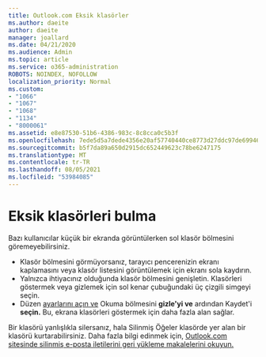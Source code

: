 ```yaml
---
title: Outlook.com Eksik klasörler
ms.author: daeite
author: daeite
manager: joallard
ms.date: 04/21/2020
ms.audience: Admin
ms.topic: article
ms.service: o365-administration
ROBOTS: NOINDEX, NOFOLLOW
localization_priority: Normal
ms.custom:
- "1066"
- "1067"
- "1068"
- "1134"
- "8000061"
ms.assetid: e8e87530-51b6-4386-983c-8c8cca0c5b3f
ms.openlocfilehash: 7ede5d5a7dede4356e20af57740440ce8773d27ddc97de699466ad05c1c7a4bb
ms.sourcegitcommit: b5f7da89a650d2915dc652449623c78be6247175
ms.translationtype: MT
ms.contentlocale: tr-TR
ms.lasthandoff: 08/05/2021
ms.locfileid: "53984085"
---
```

# <a name="find-missing-folders"></a>Eksik klasörleri bulma

Bazı kullanıcılar küçük bir ekranda görüntülerken sol klasör bölmesini göremeyebilirsiniz.

- Klasör bölmesini görmüyorsanız, tarayıcı pencerenizin ekranı kaplamasını veya klasör listesini görüntülemek için ekranı sola kaydırın.
- Yalnızca ihtiyacınız olduğunda klasör bölmesini genişletin. Klasörleri göstermek veya gizlemek için sol kenar çubuğundaki üç çizgili simgeyi seçin.
- Düzen [ayarlarını açın ve](https://outlook.live.com/mail/options/mail/layout) Okuma bölmesini **gizle'yi ve** ardından Kaydet'i **seçin.** Bu, ekrana klasörleri göstermek için daha fazla alan sağlar.

Bir klasörü yanlışlıkla silersanız, hala Silinmiş Öğeler klasörde yer alan bir klasörü kurtarabilirsiniz. Daha fazla bilgi edinmek için, [Outlook.com sitesinde silinmiş e-posta iletilerini geri yükleme makalelerini okuyun.](https://support.office.com/article/cf06ab1b-ae0b-418c-a4d9-4e895f83ed50)
